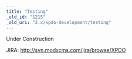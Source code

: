 ```yaml
---
title: "Testing"
_old_id: "1215"
_old_uri: "2.x/xpdo-development/testing"
---
```


Under Construction

JIRA: <http://svn.modxcms.com/jira/browse/XPDO>